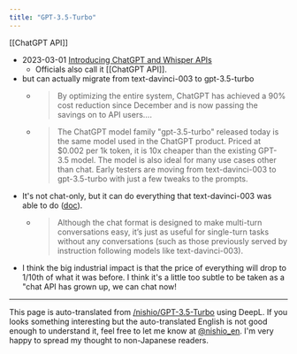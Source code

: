 ```yaml
---
title: "GPT-3.5-Turbo"
---
```


[[ChatGPT API]]
- 2023-03-01 [Introducing ChatGPT and Whisper APIs](https://openai.com/blog/introducing-chatgpt-and-whisper-apis)
    - Officials also call it [[ChatGPT API]].
- but can actually migrate from text-davinci-003 to gpt-3.5-turbo
    - > By optimizing the entire system, ChatGPT has achieved a 90% cost reduction since December and is now passing the savings on to API users....
    - > The ChatGPT model family "gpt-3.5-turbo" released today is the same model used in the ChatGPT product. Priced at $0.002 per 1k token, it is 10x cheaper than the existing GPT-3.5 model. The model is also ideal for many use cases other than chat. Early testers are moving from text-davinci-003 to gpt-3.5-turbo with just a few tweaks to the prompts.
- It's not chat-only, but it can do everything that text-davinci-003 was able to do ([doc](https://platform.openai.com/docs/guides/chat)).
    - > Although the chat format is designed to make multi-turn conversations easy, it’s just as useful for single-turn tasks without any conversations (such as those previously served by instruction following models like text-davinci-003).
- I think the big industrial impact is that the price of everything will drop to 1/10th of what it was before. I think it's a little too subtle to be taken as a "chat API has grown up, we can chat now!
---
This page is auto-translated from [/nishio/GPT-3.5-Turbo](https://scrapbox.io/nishio/GPT-3.5-Turbo) using DeepL. If you looks something interesting but the auto-translated English is not good enough to understand it, feel free to let me know at [@nishio_en](https://twitter.com/nishio_en). I'm very happy to spread my thought to non-Japanese readers.